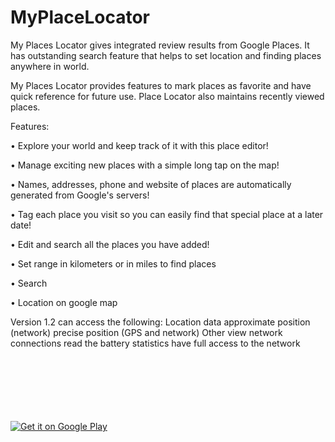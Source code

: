 # MyPlaceLocator

My Places Locator gives integrated review results from Google Places. It has outstanding search feature that helps to set location and finding places anywhere in world.

My Places Locator provides features to mark places as favorite and have quick reference for future use. Place Locator also maintains recently viewed places.



Features:

• Explore your world and keep track of it with this place editor!

• Manage exciting new places with a simple long tap on the map!

• Names, addresses, phone and website of places are automatically generated from 
Google's servers!

• Tag each place you visit so you can easily find that special place at a later date!

• Edit and search all the places you have added!

• Set range in kilometers or in miles to find places

• Search

• Location on google map



Version 1.2 can access the following:
Location data
approximate position (network)
precise position (GPS and network)
Other
view network connections
read the battery statistics
have full access to the network


<br/><br/><br/><br/><br/><br/>
<a href='https://play.google.com/store/apps/details?id=com.myplacelocator&pcampaignid=MKT-Other-global-all-co-prtnr-py-PartBadge-Mar2515-1'><img alt='Get it on Google Play' src='https://play.google.com/intl/en_us/badges/images/generic/en_badge_web_generic.png'/></a>
